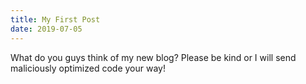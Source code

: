 ```yaml
---
title: My First Post
date: 2019-07-05
---
```


What do you guys think of my new blog? Please be kind or I will send maliciously optimized code your way!